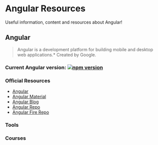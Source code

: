 # Angular Resources

Useful information, content and resources about Angular!

## Angular

> Angular is a development platform for building mobile and desktop web applications.* Created by Google. 
 

### Current Angular version: [![npm version](https://badge.fury.io/js/@angular%2Fcore.svg)](https://badge.fury.io/js/@angular%2Fcore)

### Official Resources
* [Angular](https://angular.io/)
* [Angular Material](https://material.angular.io/)
* [Angular Blog](https://blog.angular.io/)
* [Angular Repo](https://github.com/angular/angular)
* [Angular Fire Repo](https://github.com/angular/angularfire)



### 



### Tools



### Courses

